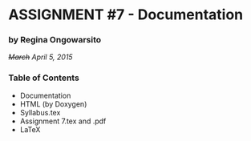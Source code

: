 # ASSIGNMENT #7 - Documentation
### by Regina Ongowarsito
*~~March~~ April 5, 2015*

### Table of Contents
* Documentation
* HTML (by Doxygen)
* Syllabus.tex
* Assignment 7.tex and .pdf
* LaTeX